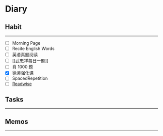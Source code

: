 # Diary

## Habit
---
- [ ] Morning Page
- [ ] Recite English Words
- [ ] 英语真题阅读
- [ ] [[武忠祥每日一题]] 
- [ ] 肖 1000 题
- [x] 徐涛强化课
- [ ] SpacedRepetition
- [ ] [Readwise](https://readwise.io/dailyreview)

## Tasks
---

## Memos
---